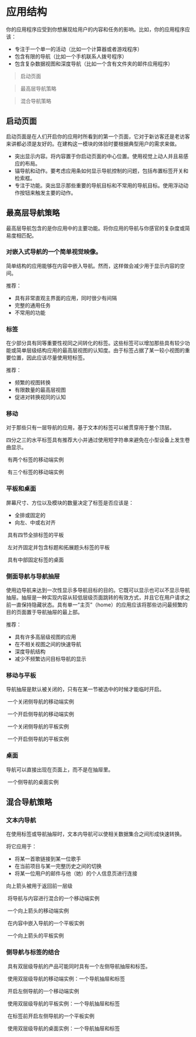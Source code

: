 # 应用结构
你的应用程序应受到你想展现给用户的内容和任务的影响。比如，你的应用程序应该：
- 专注于一个单一的活动（比如一个计算器或者游戏程序）
- 包含有限的导航（比如一个手机联系人拨号程序）
- 包含复杂数据视图和深度导航（比如一个含有文件夹的邮件应用程序）

> 启动页面

> 最高层导航策略

> 混合导航策略

## 启动页面
启动页面是在人们开启你的应用时所看到的第一个页面，它对于新访客还是老访客来讲都必须是友好的。在建构这一模块的体验时要根据典型用户的需求来做。
- 突出显示内容。将内容置于你启动页面的中心位置。使用视觉上动人并且易感应的布局。
- 锚导航和动作。要考虑应用条如何显示导航控制的问题，包括布置标签开关和检索框。
- 专注于功能。突出显示那些重要的导航目标和不常用的导航目标。使用浮动动作按钮来触发主要的动作。


## 最高层导航策略
最高层导航包含的是你应用中的主要功能。将你应用的导航与你感官的复杂度或简易度相匹配。

### 对嵌入式导航的一个简单视觉映像。
简单结构的应用能够在内容中嵌入导航。然而，这样做会减少用于显示内容的空间。

推荐：
- 具有非常直观主界面的应用，同时很少有间隔
- 完整的通用任务
- 不常用的功能

### 标签
在少部分具有同等重要性视同之间转化的标签。这些标签可以增加那些具有较少功能或简单层级结构应用的最高层视图的认知度。由于标签占据了某一较小视图的重要位置，因此应该尽量使用短标签。

推荐：
- 频繁的视图转换
- 有限数量的最高层视图
- 促进对转换视同的认知

### 移动
对于那些只有一层导航的应用，基于文本的标签可以被贯穿用于整个顶层。

四分之三的水平标签具有推荐大小并通过使用短字符串来避免在小型设备上发生卷曲显示。

![]()
有两个标签的移动端实例

![]()
有三个标签的移动端实例

### 平板和桌面
屏幕尺寸、方位以及模块的数量决定了标签是否应该是：
- 全排或固定的
- 向左、中或右对齐

![]()
具有四节全排标签的平板

![]()
左对齐固定并包含标题和拓展题头标签的平板

![]()
具有中部固定标签的桌面

### 侧面导航与导航抽屉
使用边导航来达到一次性显示多导航目标的目的。它既可以显示也可以不显示导航抽屉。抽屉是一种实现内容从较低层级页面跳转的有效方式，并且它在用户请求之前一直保持隐藏状态。具有单一“主页”（home）的应用应该将那些访问最频繁的目的页面置于导航抽屉的最上部。

推荐：
- 具有许多高层级视图的应用
- 在不相关视图之间的快速导航
- 深度导航结构
- 减少不频繁访问目标导航的显示

### 移动与平板
导航抽屉是默认被关闭的，只有在某一节被选中的时候才能临时开启。

![]()
一个关闭侧导航的移动端实例

![]()
一个开启侧导航的移动端实例

![]()
一个关闭侧导航的平板实例

![]()
一个开启侧导航的平板实例

### 桌面
导航可以直接出现在页面上，而不是在抽屉里。

![]()
一个侧导航的桌面实例

## 混合导航策略
### 文本内导航
在使用标签或导航抽屉时，文本内导航可以使相关数据集合之间形成快速转换。

将它应用于：
- 将某一首歌链接到某一位歌手
- 在当前项目与某一完整历史之间的切换
- 将某一位用户的邮件与他（她）的个人信息页进行连接

向上箭头被用于返回前一层级

![]()
将导航与内容进行混合的一个移动端实例

![]()
一个向上箭头的移动端实例

![]()
在内容中嵌入导航的一个平板实例

![]()
一个向上箭头的平板实例

### 侧导航与标签的结合
![]()
具有双层级导航的产品可能同时具有一个左侧导航抽屉和标签。

![]()
使用双层级导航的移动端实例：一个导航抽屉和标签

![]()
开启左侧导航的一个移动端实例

![]()
使用双层级导航的平板实例：一个导航抽屉和标签

![]()
在标签前开启左侧导航的一个平板实例

![]()
使用双层级导航的桌面实例：一个导航抽屉和标签
